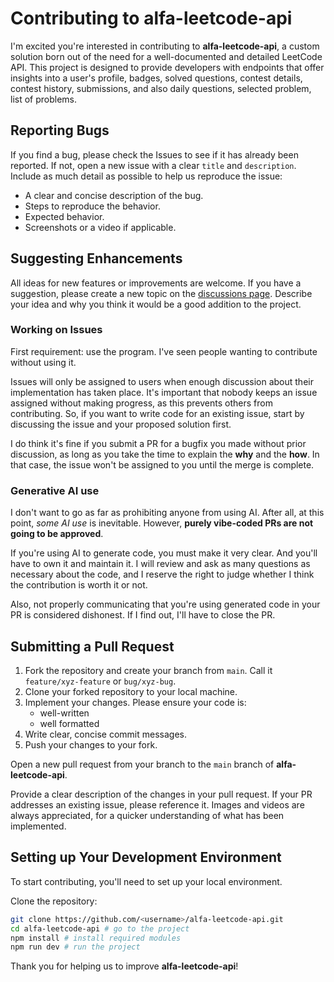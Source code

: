 # Contributing to alfa-leetcode-api

I'm excited you're interested in contributing to **alfa-leetcode-api**, a custom solution born out of the need for a well-documented and detailed LeetCode API. This project is designed to provide developers with endpoints that offer insights into a user's profile, badges, solved questions, contest details, contest history, submissions, and also daily questions, selected problem, list of problems.

## Reporting Bugs

If you find a bug, please check the Issues to see if it has already been reported. If not, open a new issue with a clear `title` and `description`. Include as much detail as possible to help us reproduce the issue:

- A clear and concise description of the bug.
- Steps to reproduce the behavior.
- Expected behavior.
- Screenshots or a video if applicable.


## Suggesting Enhancements

All ideas for new features or improvements are welcome. If you have a suggestion, please create a new topic on the [discussions page](https://github.com/alfaarghya/alfa-leetcode-api/discussions). Describe your idea and why you think it would be a good addition to the project.

### Working on Issues

First requirement: use the program. I've seen people wanting to contribute without using it.

Issues will only be assigned to users when enough discussion about their implementation has taken place. It's important that nobody keeps an issue assigned without making progress, as this prevents others from contributing. So, if you want to write code for an existing issue, start by discussing the issue and your proposed solution first.

I do think it's fine if you submit a PR for a bugfix you made without prior discussion, as long as you take the time to explain the **why** and the **how**. In that case, the issue won't be assigned to you until the merge is complete.

### Generative AI use

I don't want to go as far as prohibiting anyone from using AI. After all, at this point, _some AI use_ is inevitable. However, **purely vibe-coded PRs are not going to be approved**.

If you're using AI to generate code, you must make it very clear. And you'll have to own it and maintain it. I will review and ask as many questions as necessary about the code, and I reserve the right to judge whether I think the contribution is worth it or not.

Also, not properly communicating that you're using generated code in your PR is considered dishonest. If I find out, I'll have to close the PR.

## Submitting a Pull Request

1. Fork the repository and create your branch from `main`. Call it `feature/xyz-feature` or `bug/xyz-bug`.
2. Clone your forked repository to your local machine.
3. Implement your changes. Please ensure your code is:
   - well-written
   - well formatted 
4. Write clear, concise commit messages.
5. Push your changes to your fork.

Open a new pull request from your branch to the `main` branch of **alfa-leetcode-api**.

Provide a clear description of the changes in your pull request. If your PR addresses an existing issue, please reference it. Images and videos are always appreciated, for a quicker understanding of what has been implemented.

## Setting up Your Development Environment

To start contributing, you'll need to set up your local environment.

Clone the repository:

```bash
git clone https://github.com/<username>/alfa-leetcode-api.git 
cd alfa-leetcode-api # go to the project
npm install # install required modules
npm run dev # run the project
```

Thank you for helping us to improve **alfa-leetcode-api**!
